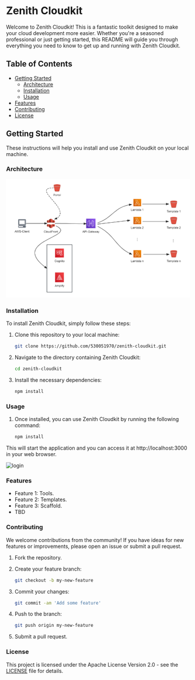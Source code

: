 # Zenith Cloudkit

Welcome to Zenith Cloudkit! This is a fantastic toolkit designed to make your cloud development more easier. Whether you're a seasoned professional or just getting started, this README will guide you through everything you need to know to get up and running with Zenith Cloudkit.

## Table of Contents

- [Getting Started](#getting-started)
  - [Architecture](#architecture)
  - [Installation](#installation)
  - [Usage](#usage)
- [Features](#features)
- [Contributing](#contributing)
- [License](#license)

## Getting Started

These instructions will help you install and use Zenith Cloudkit on your local machine.

### Architecture

![architecture](/source/app/public/imgs/architecture.png)

### Installation

To install Zenith Cloudkit, simply follow these steps:

1. Clone this repository to your local machine:

   ```bash
   git clone https://github.com/530051970/zenith-cloudkit.git

2. Navigate to the directory containing Zenith Cloudkit:

   ```bash
   cd zenith-cloudkit

3. Install the necessary dependencies:

   ```bash
   npm install

### Usage

1. Once installed, you can use Zenith Cloudkit by running the following command:

   ```bash
   npm install

This will start the application and you can access it at http://localhost:3000 in your web browser.

![login](/source/app/public/imgs/login.png)

### Features
- Feature 1: Tools.
- Feature 2: Templates.
- Feature 3: Scaffold.
- TBD

### Contributing
We welcome contributions from the community! If you have ideas for new features or improvements, please open an issue or submit a pull request.

1. Fork the repository.
2. Create your feature branch: 

   ```bash
   git checkout -b my-new-feature

3. Commit your changes:

   ```bash
   git commit -am 'Add some feature'

4. Push to the branch:

   ```bash
   git push origin my-new-feature

5. Submit a pull request.

### License
This project is licensed under the Apache License Version 2.0 - see the [LICENSE](http://www.apache.org/licenses/) file for details.